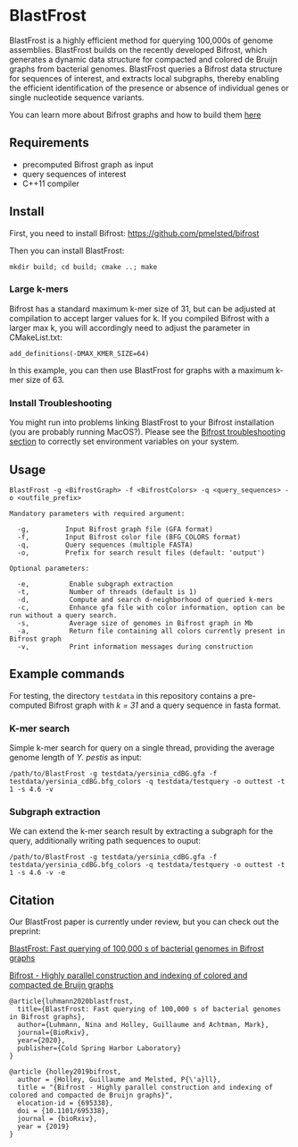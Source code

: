 # BlastFrost

BlastFrost is a highly efficient method for querying 100,000s of genome assemblies. BlastFrost builds on the recently developed Bifrost, which generates a dynamic data structure for compacted and colored de Bruijn graphs from bacterial genomes. BlastFrost queries a Bifrost data structure for sequences of interest, and extracts local subgraphs, thereby enabling the efficient identification of the presence or absence of individual genes or single nucleotide sequence variants.

You can learn more about Bifrost graphs and how to build them [here](https://github.com/pmelsted/bifrost)

## Requirements
* precomputed Bifrost graph as input
* query sequences of interest
* C++11 compiler


## Install
First, you need to install Bifrost: https://github.com/pmelsted/bifrost

Then you can install BlastFrost:

```
mkdir build; cd build; cmake ..; make
```

### Large k-mers
Bifrost has a standard maximum k-mer size of 31, but can be adjusted at compilation to accept larger values for k. If you compiled Bifrost with a larger max k, you will accordingly need to adjust the parameter in CMakeList.txt:

```
add_definitions(-DMAX_KMER_SIZE=64)
```
In this example, you can then use BlastFrost for graphs with a maximum k-mer size of 63. 

### Install Troubleshooting
You might run into problems linking BlastFrost to your Bifrost installation (you are probably running MacOS?).
Please see the [Bifrost troubleshooting section](https://github.com/pmelsted/bifrost#troubleshooting) to correctly set environment variables on your system.



## Usage
```
BlastFrost -g <BifrostGraph> -f <BifrostColors> -q <query_sequences> -o <outfile_prefix>

Mandatory parameters with required argument:

  -g,         Input Bifrost graph file (GFA format)
  -f,         Input Bifrost color file (BFG_COLORS format)
  -q,         Query sequences (multiple FASTA)
  -o,         Prefix for search result files (default: 'output')

Optional parameters:

  -e,          Enable subgraph extraction
  -t,          Number of threads (default is 1)
  -d,          Compute and search d-neighborhood of queried k-mers
  -c,          Enhance gfa file with color information, option can be run without a query search.
  -s,          Average size of genomes in Bifrost graph in Mb
  -a,          Return file containing all colors currently present in Bifrost graph
  -v,          Print information messages during construction

```



## Example commands
For testing, the directory `testdata` in this repository contains a pre-computed Bifrost graph with *k = 31* and a query sequence in fasta format. 

### K-mer search
Simple k-mer search for query on a single thread, providing the average genome length of *Y. pestis* as input:
```
/path/to/BlastFrost -g testdata/yersinia_cdBG.gfa -f testdata/yersinia_cdBG.bfg_colors -q testdata/testquery -o outtest -t 1 -s 4.6 -v 
```

### Subgraph extraction
We can extend the k-mer search result by extracting a subgraph for the query, additionally writing path sequences to ouput:
```
/path/to/BlastFrost -g testdata/yersinia_cdBG.gfa -f testdata/yersinia_cdBG.bfg_colors -q testdata/testquery -o outtest -t 1 -s 4.6 -v -e
```





## Citation
Our BlastFrost paper is currently under review, but you can check out the preprint:

[BlastFrost: Fast querying of 100,000 s of bacterial genomes in Bifrost graphs](https://www.biorxiv.org/content/10.1101/2020.01.21.914168v1.abstract)

[Bifrost - Highly parallel construction and indexing of colored and compacted de Bruijn graphs](https://www.biorxiv.org/content/10.1101/695338v2.abstract)

```
@article{luhmann2020blastfrost,
  title={BlastFrost: Fast querying of 100,000 s of bacterial genomes in Bifrost graphs},
  author={Luhmann, Nina and Holley, Guillaume and Achtman, Mark},
  journal={BioRxiv},
  year={2020},
  publisher={Cold Spring Harbor Laboratory}
}

@article {holley2019bifrost,
  author = {Holley, Guillaume and Melsted, P{\'a}ll},
  title = "{Bifrost - Highly parallel construction and indexing of colored and compacted de Bruijn graphs}",
  elocation-id = {695338},
  doi = {10.1101/695338},
  journal = {bioRxiv},
  year = {2019}
}
```

